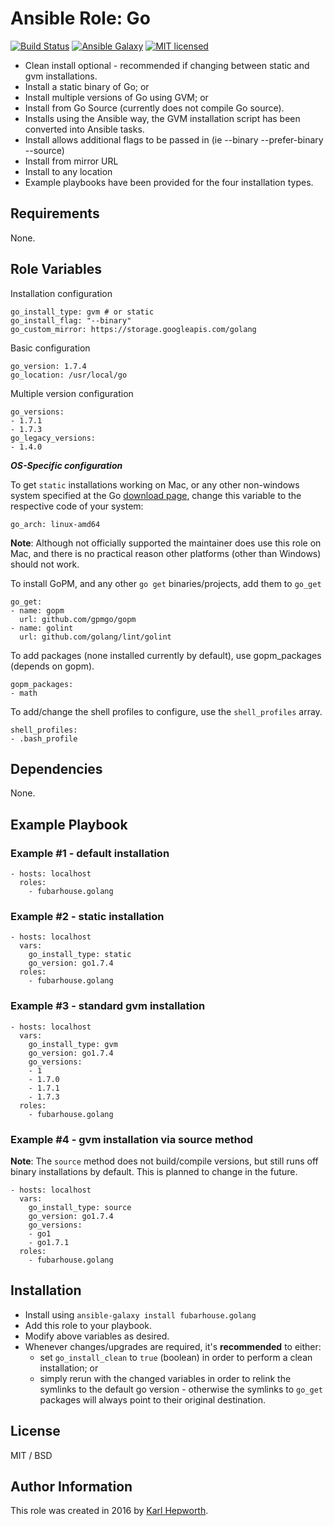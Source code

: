 # Ansible Role: Go

[![Build Status](https://travis-ci.org/fubarhouse/ansible-role-golang.svg?branch=master)](https://travis-ci.org/fubarhouse/ansible-role-golang)
[![Ansible Galaxy](https://img.shields.io/badge/galaxy-fubarhouse--golang-5140.svg)](https://galaxy.ansible.com/fubarhouse/golang)
[![MIT licensed](https://img.shields.io/badge/license-MIT-blue.svg)](https://raw.githubusercontent.com/fubarhouse/ansible-role-golang/master/LICENSE)

* Clean install optional - recommended if changing between static and gvm installations.
* Install a static binary of Go; or
* Install multiple versions of Go using GVM; or
* Install from Go Source (currently does not compile Go source).
* Installs using the Ansible way, the GVM installation script has been converted into Ansible tasks.
* Install allows additional flags to be passed in (ie --binary --prefer-binary --source)
* Install from mirror URL
* Install to any location
* Example playbooks have been provided for the four installation types.

## Requirements

  None.

## Role Variables

Installation configuration
````
go_install_type: gvm # or static
go_install_flag: "--binary"
go_custom_mirror: https://storage.googleapis.com/golang
````

Basic configuration
````
go_version: 1.7.4
go_location: /usr/local/go

````

Multiple version configuration
````
go_versions:
- 1.7.1
- 1.7.3
go_legacy_versions:
- 1.4.0
````

***OS-Specific configuration***

To get `static` installations working on Mac, or any other non-windows system specified at the Go [download page](https://golang.org/dl/), change this variable to the respective code of your system:
````
go_arch: linux-amd64
````
**Note**: Although not officially supported the maintainer does use this role on Mac, and there is no practical reason other platforms (other than Windows) should not work.

To install GoPM, and any other `go get` binaries/projects, add them to `go_get`
````
go_get:
- name: gopm
  url: github.com/gpmgo/gopm
- name: golint
  url: github.com/golang/lint/golint
````

To add packages (none installed currently by default), use gopm_packages (depends on gopm). 
````
gopm_packages:
- math
````

To add/change the shell profiles to configure, use the `shell_profiles` array.
````
shell_profiles:
- .bash_profile
````

## Dependencies

None.

## Example Playbook

### Example #1 - default installation
````
- hosts: localhost
  roles:
    - fubarhouse.golang
````

### Example #2 - static installation
````
- hosts: localhost
  vars:
    go_install_type: static
    go_version: go1.7.4
  roles:
    - fubarhouse.golang
````

### Example #3 - standard gvm installation
````
- hosts: localhost
  vars:
    go_install_type: gvm
    go_version: go1.7.4
    go_versions:
    - 1
    - 1.7.0
    - 1.7.1
    - 1.7.3
  roles:
    - fubarhouse.golang
````

### Example #4 - gvm installation via source method
****Note****: The `source` method does not build/compile versions, but still runs off binary installations by default. This is planned to change in the future.
````
- hosts: localhost
  vars:
    go_install_type: source
    go_version: go1.7.4
    go_versions:
    - go1
    - go1.7.1
  roles:
    - fubarhouse.golang
````

## Installation

* Install using `ansible-galaxy install fubarhouse.golang`
* Add this role to your playbook.
* Modify above variables as desired.
* Whenever changes/upgrades are required, it's ****recommended**** to either:
  * set `go_install_clean` to `true` (boolean) in order to perform a clean installation; or
  * simply rerun with the changed variables in order to relink the symlinks to the default go version - otherwise the symlinks to `go_get` packages will always point to their original destination.

## License

MIT / BSD

## Author Information

This role was created in 2016 by [Karl Hepworth](https://twitter.com/fubarhouse).
